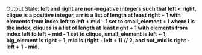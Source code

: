 Output State: **left and right are non-negative integers such that left < right, clique is a positive integer, arr is a list of length at least right + 1 with elements from index left to left + mid - 1 set to small_element + i where i is the index, cliques is a list of length at least right + 1 with elements from index left to left + mid - 1 set to clique, small_element is left + 1, big_element is right + 1, mid is (right - left + 1) // 2, and not_mid is right - left + 1 - mid.**